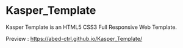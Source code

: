# Kasper_Template
Kasper Template is an HTML5 CSS3 Full Responsive Web Template.

Preview : https://abed-ctrl.github.io/Kasper_Template/

